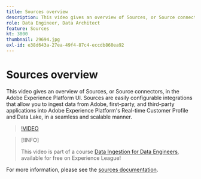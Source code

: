 ```yaml
---
title: Sources overview
description: This video gives an overview of Sources, or Source connectors, in the Adobe Experience Platform UI. Sources are easily configurable integrations that allow you to ingest data from Adobe, first-party, and third-party applications into Adobe Experience Platform's Real-time Customer Profile and Data Lake, in a seamless and scalable manner.
role: Data Engineer, Data Architect
feature: Sources
kt: 3800
thumbnail: 29694.jpg
exl-id: e38d643a-27ea-49f4-87c4-eccdb860ea92
---
```

# Sources overview

This video gives an overview of Sources, or Source connectors, in the Adobe Experience Platform UI. Sources are easily configurable integrations that allow you to ingest data from Adobe, first-party, and third-party applications into Adobe Experience Platform's Real-time Customer Profile and Data Lake, in a seamless and scalable manner.

>[!VIDEO](https://video.tv.adobe.com/v/29694?quality=12&learn=on)

>[!INFO]
>
> This video is part of a course [Data Ingestion for Data Engineers](https://experienceleague.adobe.com/?recommended=ExperiencePlatform-D-1-2020.1.dataingestion), available for free on Experience League!

For more information, please see the [sources documentation](https://experienceleague.adobe.com/docs/experience-platform/sources/home.html).
